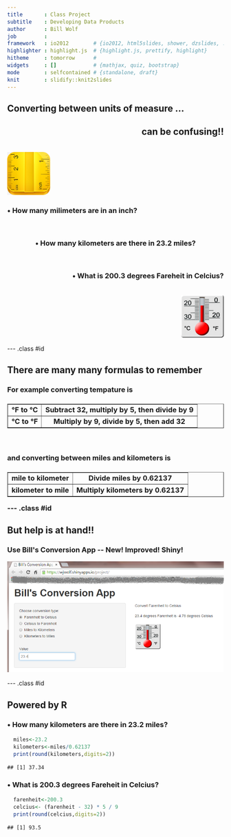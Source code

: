 ```yaml
---
title       : Class Project
subtitle    : Developing Data Products 
author      : Bill Wolf
job         : 
framework   : io2012        # {io2012, html5slides, shower, dzslides, ...}
highlighter : highlight.js  # {highlight.js, prettify, highlight}
hitheme     : tomorrow      # 
widgets     : []            # {mathjax, quiz, bootstrap}
mode        : selfcontained # {standalone, draft}
knit        : slidify::knit2slides
---
```


## Converting between units of measure ...

<div align="right">
    <h2>can be confusing!!</h2>
    <br/>
</div>
<div align="left">
    <img src="assets/img/ruler.png" height="100" width="100"/>
    </br>
    <h3>&bull;&nbsp;How many milimeters are in an inch?</h3>
    <br/>
</div>
<div align="center">
    <h3>&bull;&nbsp;How many kilometers are there in 23.2 miles?</h3>
    <br/>
</div>
<div align="right">
    <h3>&bull;&nbsp;What is 200.3 degrees Fareheit in Celcius?</h3>
    <br/>
    <img src="assets/img/thermometer.png" height="100" width="100"/>
</div>


--- .class #id 

## There are many many formulas to remember

<h3>For example converting tempature is<h3>
<div align="center">
    <table border="1" align="center">
        <tr border="1" align="center">
    	    <td><strong>&deg;F&nbsp;to&nbsp;&deg;C</strong></td>
    		<td>Subtract 32, multiply by 5, then divide by 9</td>
    	</tr>
    	<tr border="1" align="center">
    	    <td><strong>&deg;C&nbsp;to&nbsp;&deg;F</strong></td>
    	    <td>Multiply by 9, divide by 5, then add 32</td>
    	</tr>
    </table>
</div>
<br/>
<h3>and converting between miles and kilometers is<h3>
<div align="center">
    <table border="1" align="center">
        <tr border="1" align="center">
            <td><strong>mile to kilometer</strong></td>
    		<td>Divide miles by 0.62137</td>
    	</tr>
    	<tr border="1" align="center">
    	    <td><strong>kilometer to mile</strong></td>
    	    <td>Multiply kilometers by 0.62137</td>
    	</tr>
    </table>
</div>

--- .class #id 

## But help is at hand!!

<h3>Use Bill's Conversion App -- New! Improved! Shiny!</h3>
<img src="assets/img/conversion_app.png"/>


--- .class #id 

## Powered by R

<h3>&bull;&nbsp;How many kilometers are there in 23.2 miles?</h3>


```r
  miles<-23.2
  kilometers<-miles/0.62137
  print(round(kilometers,digits=2))
```

```
## [1] 37.34
```


<h3>&bull;&nbsp;What is 200.3 degrees Fareheit in Celcius?</h3>


```r
  farenheit<-200.3
  celcius<- (farenheit - 32) * 5 / 9
  print(round(celcius,digits=2))
```

```
## [1] 93.5
```




